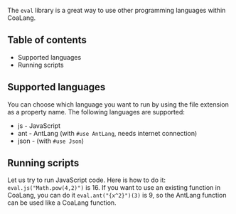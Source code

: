 The `eval` library is a great way to use other programming languages within CoaLang.

## Table of contents
* Supported languages
* Running scripts

## Supported languages
You can choose which language you want to run by using the file extension as a property name. The following languages are supported:
* js - JavaScript
* ant - AntLang (with `#use AntLang`, needs internet connection)
* json - (with `#use Json`)

## Running scripts
Let us try to run JavaScript code. Here is how to do it:
`eval.js("Math.pow(4,2)")` is 16.
If you want to use an existing function in CoaLang, you can do it
`eval.ant("{x^2}")(3)` is 9, so the AntLang function can be used like a CoaLang function.
